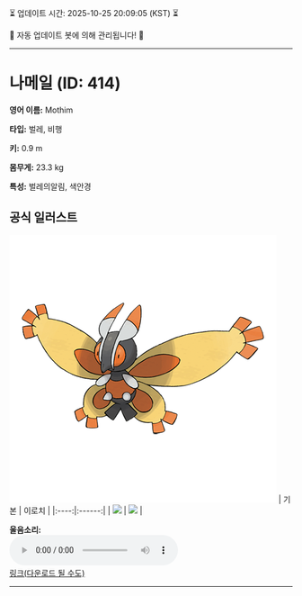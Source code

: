 
⏳ 업데이트 시간: 2025-10-25 20:09:05 (KST) ⏳

🤖 자동 업데이트 봇에 의해 관리됩니다! 🤖

---

# 나메일 (ID: 414)
**영어 이름:** Mothim

**타입:** 벌레, 비행

**키:** 0.9 m

**몸무게:** 23.3 kg

**특성:** 벌레의알림, 색안경

## 공식 일러스트
![](https://raw.githubusercontent.com/PokeAPI/sprites/master/sprites/pokemon/other/official-artwork/414.png)
| 기본 | 이로치 |
|:----:|:------:|
| <img src="http://play.pokemonshowdown.com/sprites/ani/mothim.gif" width="200"> | <img src="http://play.pokemonshowdown.com/sprites/ani-shiny/mothim.gif" width="200"> |

**울음소리:**<br><audio controls src="https://raw.githubusercontent.com/PokeAPI/cries/main/cries/pokemon/latest/414.ogg"></audio><br> [링크(다운로드 될 수도)](https://raw.githubusercontent.com/PokeAPI/cries/main/cries/pokemon/latest/414.ogg)


---
